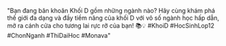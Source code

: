 "Bạn đang băn khoăn Khối D gồm những ngành nào? Hãy cùng khám phá thế giới đa dạng và đầy tiềm năng của khối D với vô số ngành học hấp dẫn, mở ra cánh cửa cho tương lai rực rỡ của bạn! 📚💡 
#KhoiD  #HocSinhLop12 #ChonNganh #ThiDaiHoc #Monava"
